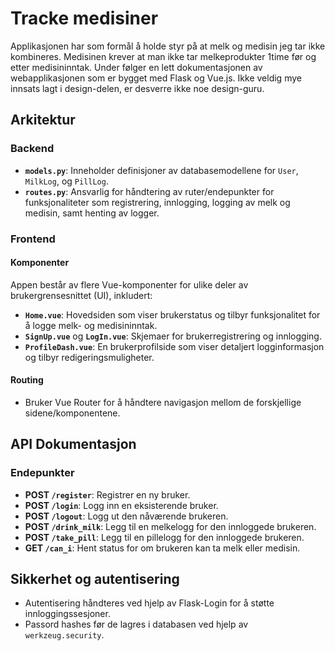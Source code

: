 # Tracke medisiner

Applikasjonen har som formål å holde styr på at melk og medisin jeg tar ikke kombineres. Medisinen krever at man ikke tar melkeprodukter 1time før og etter medisininntak.
Under følger en lett dokumentasjonen av webapplikasjonen som er bygget med Flask og Vue.js. Ikke veldig mye innsats lagt i design-delen, er desverre ikke noe design-guru.
## Arkitektur

### Backend

- **`models.py`**: Inneholder definisjoner av databasemodellene for `User`, `MilkLog`, og `PillLog`.
- **`routes.py`**: Ansvarlig for håndtering av ruter/endepunkter for funksjonaliteter som registrering, innlogging, logging av melk og medisin, samt henting av logger.

### Frontend

#### Komponenter

Appen består av flere Vue-komponenter for ulike deler av brukergrensesnittet (UI), inkludert:

- **`Home.vue`**: Hovedsiden som viser brukerstatus og tilbyr funksjonalitet for å logge melk- og medisininntak.
- **`SignUp.vue`** og **`LogIn.vue`**: Skjemaer for brukerregistrering og innlogging.
- **`ProfileDash.vue`**: En brukerprofilside som viser detaljert logginformasjon og tilbyr redigeringsmuligheter.

#### Routing

- Bruker Vue Router for å håndtere navigasjon mellom de forskjellige sidene/komponentene.

## API Dokumentasjon

### Endepunkter

- **POST `/register`**: Registrer en ny bruker.
- **POST `/login`**: Logg inn en eksisterende bruker.
- **POST `/logout`**: Logg ut den nåværende brukeren.
- **POST `/drink_milk`**: Legg til en melkelogg for den innloggede brukeren.
- **POST `/take_pill`**: Legg til en pillelogg for den innloggede brukeren.
- **GET `/can_i`**: Hent status for om brukeren kan ta melk eller medisin.

## Sikkerhet og autentisering

- Autentisering håndteres ved hjelp av Flask-Login for å støtte innloggingssesjoner.
- Passord hashes før de lagres i databasen ved hjelp av `werkzeug.security`.
